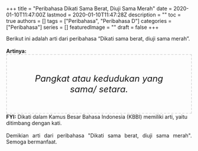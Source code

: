 +++
title = "Peribahasa Dikati Sama Berat, Diuji Sama Merah"
date = 2020-01-10T11:47:00Z
lastmod = 2020-01-10T11:47:28Z
description = ""
toc = true
authors = []
tags = ["Peribahasa", "Peribahasa D"]
categories = ["Peribahasa"]
series = []
featuredImage = ""
draft = false
+++

<div dir="ltr" style="text-align: left;" trbidi="on"><div style="text-align: justify;">Berikut ini adalah arti dari peribahasa “Dikati sama berat, diuji sama merah”.</div><br /><div style="text-align: justify;"><b>Artinya:</b></div><div style="border: 2px dashed #ddd; font-size: 24px; height: auto; margin: 0 auto; padding: 50px; text-align: center; width: auto;"><i>Pangkat atau kedudukan yang sama/ setara.</i></div><b>FYI:</b> Dikati dalam Kamus Besar Bahasa Indonesia (KBBI) memiliki arti, yaitu ditimbang dengan kati.<br /><br /><div style="text-align: justify;">Demikian arti dari peribahasa "Dikati sama berat, diuji sama merah". Semoga bermanfaat.</div></div>
